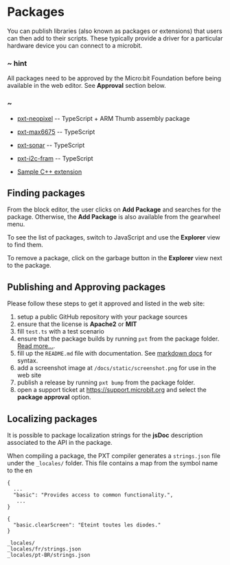 # Packages

You can publish libraries (also known as packages or extensions)
that users can then add to their scripts. These typically
provide a driver for a particular hardware device you can connect
to a microbit. 

### ~ hint

All packages need to be approved by the Micro:bit Foundation before being available in the web editor.
See **Approval** section below.

### ~

* [pxt-neopixel](https://github.com/Microsoft/pxt-neopixel) -- TypeScript + ARM Thumb assembly package
* [pxt-max6675](https://github.com/Microsoft/pxt-max6675) -- TypeScript
* [pxt-sonar](https://github.com/microsoft/pxt-sonar) -- TypeScript
* [pxt-i2c-fram](https://github.com/microsoft/pxt-i2c-fram) -- TypeScript

* [Sample C++ extension](https://github.com/Microsoft/pxt-microbit-cppsample)

## Finding packages

From the block editor, the user clicks on **Add Package** and searches for the package. 
Otherwise, the **Add Package** is also available from the gearwheel menu.

To see the list of packages, switch to JavaScript and use the **Explorer** view to find them.

To remove a package, click on the garbage button in the **Explorer** view next to the package.

## Publishing and Approving packages

Please follow these steps to get it approved and listed in the web site:

1. setup a public GitHub repository with your package sources
2. ensure that the license is **Apache2** or **MIT**
3. fill ``test.ts`` with a test scenario
4. ensure that the package builds by running ``pxt`` from the package folder. [Read more...](https://www.pxt.io/packages).
5. fill up the ``README.md`` file with documentation. See [markdown docs](https://pxt.io/writing-docs) for syntax.
6. add a screenshot image at ``/docs/static/screenshot.png`` for use in the web site
7. publish a release by running ``pxt bump`` from the package folder.
8. open a support ticket at https://support.microbit.org and select the **package approval** option.

## Localizing packages

It is possible to package localization strings for the **jsDoc** description associated to the API in the package.

When compiling a package, the PXT compiler generates a `strings.json` file under the `_locales/` folder. 
This file contains a map from the symbol name to the en

```
{
  ...
  "basic": "Provides access to common functionality.",
   ...
}
```

```
{
  "basic.clearScreen": "Eteint toutes les diodes."
}
```

```
_locales/
_locales/fr/strings.json
_locales/pt-BR/strings.json
```
